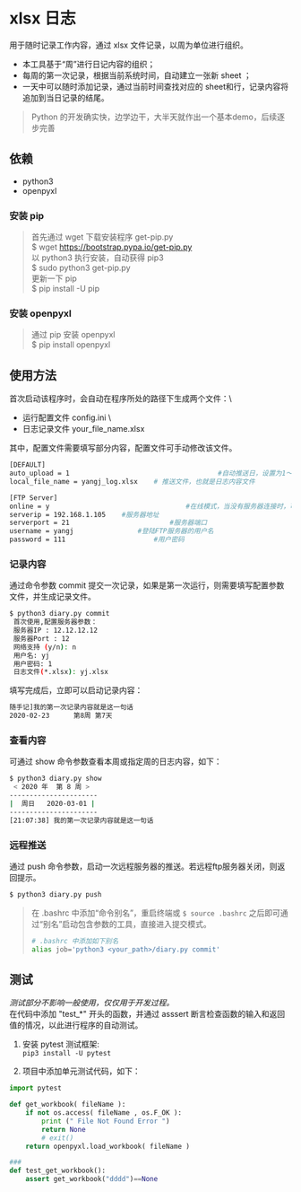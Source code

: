 # xlsx 日志
用于随时记录工作内容，通过 xlsx 文件记录，以周为单位进行组织。
* 本工具基于“周”进行日记内容的组织；
* 每周的第一次记录，根据当前系统时间，自动建立一张新 sheet ；
* 一天中可以随时添加记录，通过当前时间查找对应的 sheet和行，记录内容将追加到当日记录的结尾。
 
 > Python 的开发确实快，边学边干，大半天就作出一个基本demo，后续逐步完善
 

## 依赖
* python3
* openpyxl

### 安装 pip
> 首先通过 wget 下载安装程序 get-pip.py \
$ wget https://bootstrap.pypa.io/get-pip.py \
以 python3 执行安装，自动获得 pip3 \
$ sudo python3 get-pip.py \
更新一下 pip \
$ pip install -U pip

### 安装 openpyxl
>通过 pip 安装 openpyxl \
$ pip install openpyxl

## 使用方法
首次启动该程序时，会自动在程序所处的路径下生成两个文件：\
* 运行配置文件 config.ini \
* 日志记录文件 your_file_name.xlsx

其中，配置文件需要填写部分内容，配置文件可手动修改该文件。
```sh
[DEFAULT]
auto_upload = 1                                     #自动推送日，设置为1～7，每周固定一天推送服务器
local_file_name = yangj_log.xlsx    # 推送文件，也就是日志内容文件

[FTP Server]
online = y                                  #在线模式，当没有服务器连接时，可以设为N，禁止自动推送
serverip = 192.168.1.105    #服务器地址
serverport = 21                         #服务器端口
username = yangj                #登陆FTP服务器的用户名
password = 111                      #用户密码
```

### 记录内容
通过命令参数 commit 提交一次记录，如果是第一次运行，则需要填写配置参数文件，并生成记录文件。
```sh
$ python3 diary.py commit
 首次使用,配置服务器参数：
 服务器IP : 12.12.12.12
 服务器Port : 12
 网络支持 (y/n): n
 用户名: yj
 用户密码: 1
 日志文件(*.xlsx): yj.xlsx
```
填写完成后，立即可以启动记录内容：
```sh
随手记]我的第一次记录内容就是这一句话
2020-02-23      第8周 第7天
```

### 查看内容
可通过 show 命令参数查看本周或指定周的日志内容，如下：
```sh
$ python3 diary.py show
 < 2020 年  第 8 周 > 
----------------------
|  周日   2020-03-01 |
----------------------
[21:07:38] 我的第一次记录内容就是这一句话

```
### 远程推送
通过 push 命令参数，启动一次远程服务器的推送。若远程ftp服务器关闭，则返回提示。
```sh
$ python3 diary.py push
```


> 在 .bashrc 中添加“命令别名”，重启终端或
>`
>$ source .bashrc
>`
>之后即可通过“别名”启动包含参数的工具，直接进入提交模式。
>```sh
># .bashrc 中添加如下别名
>alias job='python3 <your_path>/diary.py commit' 

## 测试
*测试部分不影响一般使用，仅仅用于开发过程。* \
在代码中添加 "test_*" 开头的函数，并通过 asssert 断言检查函数的输入和返回值的情况，以此进行程序的自动测试。
1. 安装 pytest 测试框架: \
`pip3 install -U pytest`

2. 项目中添加单元测试代码，如下：

```py
import pytest

def get_workbook( fileName ):
    if not os.access( fileName , os.F_OK ):
        print (" File Not Found Error ")
        return None
        # exit()
    return openpyxl.load_workbook( fileName )

###
def test_get_workbook():
    assert get_workbook("dddd")==None
```
